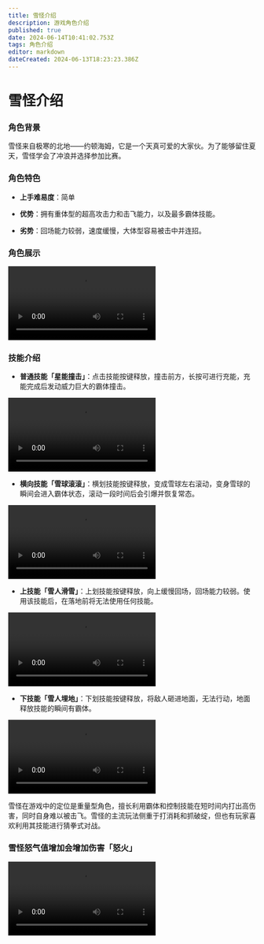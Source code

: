 ```yaml
---
title: 雪怪介绍
description: 游戏角色介绍
published: true
date: 2024-06-14T10:41:02.753Z
tags: 角色介绍
editor: markdown
dateCreated: 2024-06-13T18:23:23.386Z
---
```


# 雪怪介绍

### 角色背景

雪怪来自极寒的北地——约顿海姆，它是一个天真可爱的大家伙。为了能够留住夏天，雪怪学会了冲浪并选择参加比赛。

### 角色特色

- **上手难易度**：简单

- **优势**：拥有重体型的超高攻击力和击飞能力，以及最多霸体技能。

- **劣势**：回场能力较弱，速度缓慢，大体型容易被击中并连招。

### 角色展示

<div class="video-box">
<video controls src="https://cn-cdn.fp.xd.com/video/Yeti.mp4">展示
</video>
</div>

### 技能介绍

- **普通技能「星能撞击」**：点击技能按键释放，撞击前方，长按可进行充能，充能完成后发动威力巨大的霸体撞击。
<div class="video-box">
<video controls src="https://cn-cdn.fp.xd.com/video/2s2v1.mp4">普b
</video>
</div>

- **横向技能「雪球滚滚」**：横划技能按键释放，变成雪球左右滚动，变身雪球的瞬间会进入霸体状态，滚动一段时间后会引爆并恢复常态。
<div class="video-box">
<video controls src="https://cn-cdn.fp.xd.com/video/2s3v1.mp4">横b
</video>
</div>

- **上技能「雪人滑雪」**：上划技能按键释放，向上缓慢回场，回场能力较弱。使用该技能后，在落地前将无法使用任何技能。
<div class="video-box">
<video controls src="https://cn-cdn.fp.xd.com/video/2s4v1.mp4">上b
</video>
</div>

- **下技能「雪人埋地」**：下划技能按键释放，将敌人砸进地面，无法行动，地面释放技能的瞬间有霸体。
<div class="video-box">
<video controls src="https://cn-cdn.fp.xd.com/video/2s5v1.mp4">下b
</video>
</div>


雪怪在游戏中的定位是重量型角色，擅长利用霸体和控制技能在短时间内打出高伤害，同时自身难以被击飞。雪怪的主流玩法侧重于打消耗和抓破绽，但也有玩家喜欢利用其技能进行猜拳式对战。

### 雪怪怒气值增加会增加伤害「怒火」
<div class="video-box">
<video controls src="https://cn-cdn.fp.xd.com/video/2s0v1.mp4">增伤
</video>
</div>